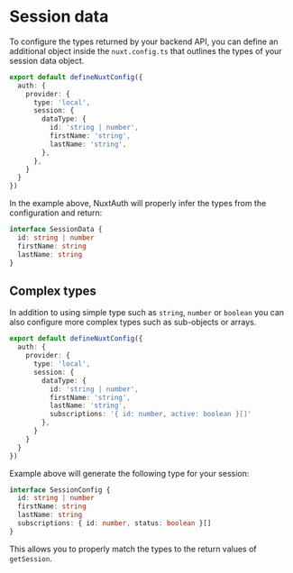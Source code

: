 # Session data

To configure the types returned by your backend API, you can define an additional object inside the `nuxt.config.ts` that outlines the types of your session data object.

```ts
export default defineNuxtConfig({
  auth: {
    provider: {
      type: 'local',
      session: {
        dataType: {
          id: 'string | number',
          firstName: 'string',
          lastName: 'string',
        },
      },
    }
  }
})
```

In the example above, NuxtAuth will properly infer the types from the configuration and return:

```ts
interface SessionData {
  id: string | number
  firstName: string
  lastName: string
}
```

## Complex types

In addition to using simple type such as `string`, `number` or `boolean` you can also configure more complex types such as sub-objects or arrays.

```ts
export default defineNuxtConfig({
  auth: {
    provider: {
      type: 'local',
      session: {
        dataType: {
          id: 'string | number',
          firstName: 'string',
          lastName: 'string',
          subscriptions: '{ id: number, active: boolean }[]'
        },
      }
    }
  }
})
```

Example above will generate the following type for your session:
```ts
interface SessionConfig {
  id: string | number
  firstName: string
  lastName: string
  subscriptions: { id: number, status: boolean }[]
}
```

This allows you to properly match the types to the return values of `getSession`.
